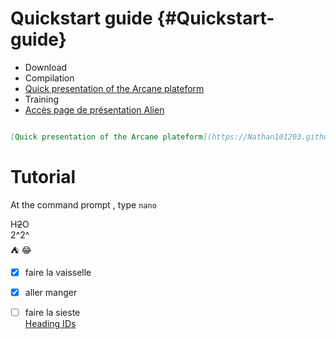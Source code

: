 # Quickstart guide  {#Quickstart-guide}
- Download
- Compilation
- [Quick presentation of the Arcane plateform](https://Nathan101203.github.io/PresentationLink.html)
- Training
- [Accès page de présentation Alien](alien.html)

```Markdown

[Quick presentation of the Arcane plateform](https://Nathan101203.github.io/PresentationLink.html)

```

# Tutorial
At the command prompt , type `nano`


H~~2~~O  
2^2^  
:tent: :joy:  
- [x] faire la vaisselle
- [x] aller manger
- [ ] faire la sieste  
[Heading IDs](#Quickstart-guide)  


